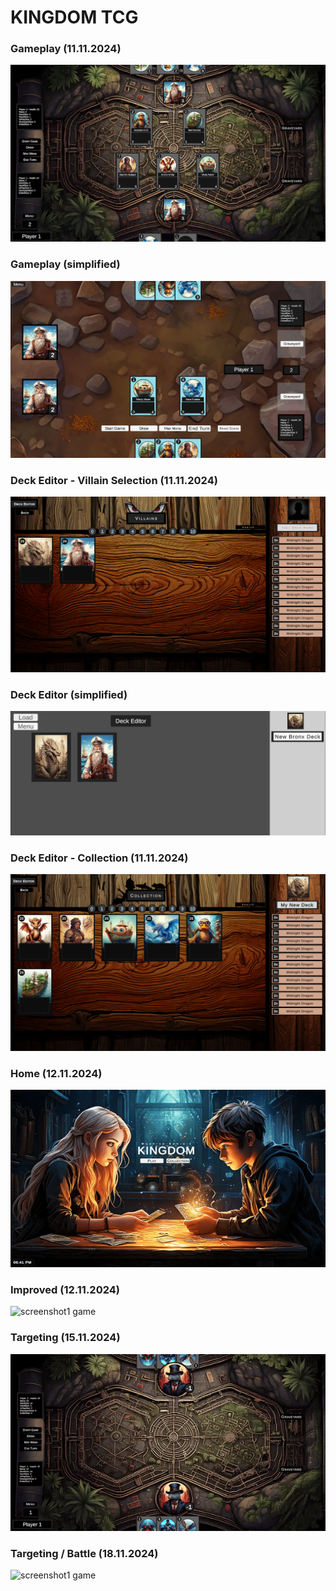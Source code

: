 <h1>KINGDOM TCG</h1>

<h3>Gameplay (11.11.2024) </h3>

![screenshot2 game](screen_gameplay2.png)

<h3>Gameplay (simplified)</h3>

![screenshot2 game](screen.png)


<h3>Deck Editor - Villain Selection (11.11.2024)</h3>

![screenshot2 game](screen_deckbuilder3.png)

<h3>Deck Editor (simplified)</h3>

![screenshot2 game](screen2.png)

<h3>Deck Editor - Collection (11.11.2024) </h3>

![screenshot2 game](screen_deckbuilder4.png)


<h3>Home (12.11.2024)</h3>

![screenshot1 game](scene_transition.gif)

<h3>Improved (12.11.2024)</h3>

![screenshot1 game](gif_collection.gif)


<h3>Targeting (15.11.2024)</h3>

![screenshot1 game](gif_targeting.gif)


<h3>Targeting / Battle (18.11.2024) </h3>

![screenshot1 game](gif_battle.gif)
